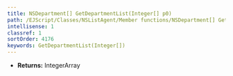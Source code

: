 ```yaml
---
title: NSDepartment[] GetDepartmentList(Integer[] p0)
path: /EJScript/Classes/NSListAgent/Member functions/NSDepartment[] GetDepartmentList(Integer[] p_0)
intellisense: 1
classref: 1
sortOrder: 4176
keywords: GetDepartmentList(Integer[])
---
```



* **Returns:** IntegerArray


